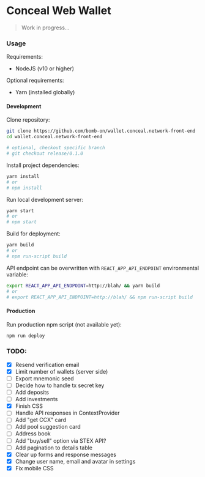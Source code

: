 # Conceal Web Wallet

> Work in progress...

### Usage

Requirements:
 - NodeJS (v10 or higher)

Optional requirements:
 - Yarn (installed globally)

#### Development

Clone repository:
```bash
git clone https://github.com/bomb-on/wallet.conceal.network-front-end
cd wallet.conceal.network-front-end

# optional, checkout specific branch
# git checkout release/0.1.0
```

Install project dependencies:
```bash
yarn install
# or
# npm install
```

Run local development server:
```bash
yarn start
# or
# npm start
```

Build for deployment:
```bash
yarn build
# or
# npm run-script build
```

API endpoint can be overwritten with `REACT_APP_API_ENDPOINT` environmental variable:
```bash
export REACT_APP_API_ENDPOINT=http://blah/ && yarn build
# or
# export REACT_APP_API_ENDPOINT=http://blah/ && npm run-script build
```

#### Production

Run production npm script (not available yet):
```bash
npm run deploy
```

### TODO:

 - [x] Resend verification email
 - [x] Limit number of wallets (server side)
 - [ ] Export mnemonic seed
 - [ ] Decide how to handle tx secret key
 - [ ] Add deposits
 - [ ] Add investments
 - [X] Finish CSS
 - [ ] Handle API responses in ContextProvider
 - [ ] Add "get CCX" card
 - [ ] Add pool suggestion card
 - [ ] Address book
 - [ ] Add "buy/sell" option via STEX API?
 - [ ] Add pagination to details table
 - [x] Clear up forms and response messages
 - [X] Change user name, email and avatar in settings
 - [x] Fix mobile CSS
